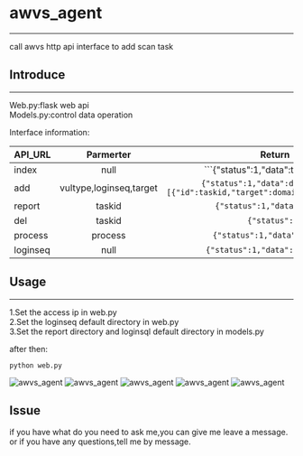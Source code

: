 # awvs_agent    
--- 
call awvs http api interface to add scan task

## Introduce  
---
Web.py:flask web api    
Models.py:control data operation     

Interface information:      

|API_URL         | Parmerter           | Return  |
| ------------- |:-------------:| :-----:|
| index     | null | ```{"status":1,"data":task_count}`` |
| add     | vultype,loginseq,target | ```{"status":1,"data":data}   data= [{"id":taskid,"target":domain,"status":status}]``` |
| report | taskid | ```{"status":1,"data":taskid}``` |
| del | taskid | ```{"status":1}``` |
| process | process | ```{"status":1,"data":process}``` |
| loginseq | null | ```{"status":1,"data":[loginseq]}``` |

## Usage   
---
1.Set the access ip in web.py     
2.Set the loginseq default directory in web.py       
3.Set the report directory and loginsql default directory in models.py    

after then:  
```
python web.py 
```

![awvs_agent](https://github.com/Canbing007/awvs_agent/blob/master/screen/1.png)
![awvs_agent](https://github.com/Canbing007/awvs_agent/blob/master/screen/2.png)
![awvs_agent](https://github.com/Canbing007/awvs_agent/blob/master/screen/3.png)
![awvs_agent](https://github.com/Canbing007/awvs_agent/blob/master/screen/4.png)
![awvs_agent](https://github.com/Canbing007/awvs_agent/blob/master/screen/5.png)

## Issue
if you have what do you need to ask me,you can give me leave a message.     
or if you have any questions,tell me by message.   


